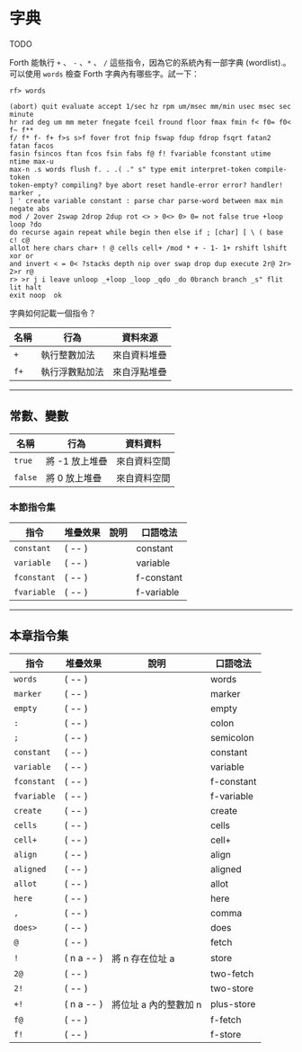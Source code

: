 # 字典

TODO

Forth 能執行 `+` 、 `-` 、`*` 、 `/` 這些指令，因為它的系統內有一部字典 (wordlist).。
可以使用 `words` 檢查 Forth 字典內有哪些字。試一下：

```
rf> words

(abort) quit evaluate accept 1/sec hz rpm um/msec mm/min usec msec sec minute
hr rad deg um mm meter fnegate fceil fround floor fmax fmin f< f0= f0< f~ f**
f/ f* f- f+ f>s s>f fover frot fnip fswap fdup fdrop fsqrt fatan2 fatan facos
fasin fsincos ftan fcos fsin fabs f@ f! fvariable fconstant utime ntime max-u
max-n .s words flush f. . .( ." s" type emit interpret-token compile-token
token-empty? compiling? bye abort reset handle-error error? handler! marker ,
] ' create variable constant : parse char parse-word between max min negate abs
mod / 2over 2swap 2drop 2dup rot <> > 0<> 0> 0= not false true +loop loop ?do
do recurse again repeat while begin then else if ; [char] [ \ ( base c! c@
allot here chars char+ ! @ cells cell+ /mod * + - 1- 1+ rshift lshift xor or
and invert < = 0< ?stacks depth nip over swap drop dup execute 2r@ 2r> 2>r r@
r> >r j i leave unloop _+loop _loop _qdo _do 0branch branch _s" flit lit halt
exit noop  ok
```

字典如何記載一個指令？

| 名稱 | 行為        | 資料來源 |
|-----|-------------|-----|
| `+`  | 執行整數加法 | 來自資料堆疊 |
| `f+` | 執行浮數點加法 | 來自浮點堆疊  |

-----------
## 常數、變數

| 名稱 | 行為        | 資料資料 |
|-----|-------------|-----|
| `true`  | 將 -1 放上堆疊 | 來自資料空間 |
| `false` | 將 0 放上堆疊 | 來自資料空間  |

### 本節指令集
| 指令 | 堆疊效果           | 說明                        | 口語唸法 |
|-----|-------------------|-----------------------------|--------|
| `constant` | ( -- )|  | constant |
| `variable` | ( -- )|  | variable |
| `fconstant` | ( -- )|  | f-constant |
| `fvariable` | ( -- )|  | f-variable |

-----------
## 本章指令集

| 指令 | 堆疊效果           | 說明                        | 口語唸法 |
|-----|-------------------|-----------------------------|--------|
| `words` | ( -- )|  | words |
| `marker` | ( -- )|  | marker |
| `empty` | ( -- )|  | empty |
| `:` | ( -- )|  | colon |
| `;` | ( -- )|  | semicolon |
| `constant` | ( -- )|  | constant |
| `variable` | ( -- )|  | variable |
| `fconstant` | ( -- )|  | f-constant |
| `fvariable` | ( -- )|  | f-variable |
| `create` | ( -- )|  | create |
| `cells` | ( -- )|  | cells |
| `cell+` | ( -- )|  | cell+ |
| `align` | ( -- )|  | align |
| `aligned` | ( -- )|  | aligned |
| `allot` | ( -- )|  | allot |
| `here` | ( -- )|  | here |
| `,` | ( -- )|  | comma |
| `does>` | ( -- )|  | does |
| `@` | ( -- )|  | fetch |
| `!` | ( n a -- )| 將 n 存在位址 a  | store |
| `2@` | ( -- )| | two-fetch |
| `2!` | ( -- )| | two-store |
| `+!` | ( n a -- )| 將位址 a 內的整數加 n | plus-store |
| `f@` | ( -- )|  | f-fetch |
| `f!` | ( -- )|  | f-store |